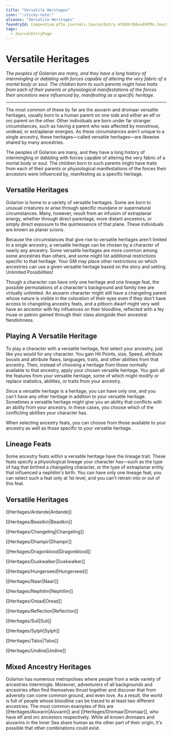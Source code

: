 ```yaml
---
title: "Versatile Heritages"
icon: ":sticky-note:"
aliases: "Versatile Heritages"
foundryId: Compendium.pf2e.journals.JournalEntry.45SK8rdbbxvEHfMn.JournalEntryPage.u6IGUd8Gtarj6h7K
tags:
  - JournalEntryPage
---
```


# Versatile Heritages
_The peoples of Golarion are many, and they have a long history of intermingling or dabbling with forces capable of altering the very fabric of a mortal body or soul. The children born to such parents might have traits from each of their parents or physiological manifestations of the forces their ancestors were influenced by, manifesting as a specific heritage._

* * *

The most common of these by far are the aiuvarin and dromaar versatile heritages, usually born to a human parent on one side and either an elf or orc parent on the other. Other individuals are born under far stranger circumstances, such as having a parent who was affected by monstrous, undead, or extraplanar energies. As these circumstances aren't unique to a single ancestry, these heritages—called versatile heritages—are likewise shared by many ancestries.

The peoples of Golarion are many, and they have a long history of intermingling or dabbling with forces capable of altering the very fabric of a mortal body or soul. The children born to such parents might have traits from each of their parents or physiological manifestations of the forces their ancestors were influenced by, manifesting as a specific heritage.

## Versatile Heritages

Golarion is home to a variety of versatile heritages. Some are born to unusual creatures or arise through specific mundane or supernatural circumstances. Many, however, result from an infusion of extraplanar energy, whether through direct parentage, more distant ancestors, or simply direct exposure to the quintessence of that plane. These individuals are known as planar scions.

Because the circumstances that give rise to versatile heritages aren't limited to a single ancestry, a versatile heritage can be chosen by a character of nearly any ancestry. Some versatile heritages are more common among some ancestries than others, and some might list additional restrictions specific to that heritage. Your GM may place other restrictions on which ancestries can use a given versatile heritage based on the story and setting. Unlimited Possibilities!

Though a character can have only one heritage and one lineage feat, the possible permutations of a character's background and family tree are virtually unlimited. An aiuvarin character might still have a changeling parent whose nature is visible in the coloration of their eyes even if they don't have access to changeling ancestry feats, and a pitborn dwarf might very well have an ancestor with fey influences on their bloodline, reflected with a fey muse or patron gained through their class alongside their ancestral fiendishness.

## Playing A Versatile Heritage

To play a character with a versatile heritage, first select your ancestry, just like you would for any character. You gain Hit Points, size, Speed, attribute boosts and attribute flaws, languages, traits, and other abilities from that ancestry. Then, instead of choosing a heritage from those normally available to that ancestry, apply your chosen versatile heritage. You gain all the features from your versatile heritage, some of which might modify or replace statistics, abilities, or traits from your ancestry.

Since a versatile heritage is a heritage, you can have only one, and you can't have any other heritage in addition to your versatile heritage. Sometimes a versatile heritage might give you an ability that conflicts with an ability from your ancestry. In these cases, you choose which of the conflicting abilities your character has.

When selecting ancestry feats, you can choose from those available to your ancestry as well as those specific to your versatile heritage.

## Lineage Feats

Some ancestry feats within a versatile heritage have the lineage trait. These feats specify a physiological lineage your character has—such as the type of hag that birthed a changeling character, or the type of extraplanar entity that influenced a nephilim's birth. You can have only one lineage feat; you can select such a feat only at 1st level, and you can't retrain into or out of this feat.

## Versatile Heritages

[[Heritages/Ardande|Ardande]]

[[Heritages/Beastkin|Beastkin]]

[[Heritages/Changeling|Changeling]]

[[Heritages/Dhampir|Dhampir]]

[[Heritages/Dragonblood|Dragonblood]]

[[Heritages/Duskwalker|Duskwalker]]

[[Heritages/Hungerseed|Hungerseed]]

[[Heritages/Naari|Naari]]

[[Heritages/Nephilim|Nephilim]]

[[Heritages/Oread|Oread]]

[[Heritages/Reflection|Reflection]]

[[Heritages/Suli|Suli]]

[[Heritages/Sylph|Sylph]]

[[Heritages/Talos|Talos]]

[[Heritages/Undine|Undine]]

## Mixed Ancestry Heritages

Golarion has numerous metropolises where people from a wide variety of ancestries intermingle. Moreover, adventurers of all backgrounds and ancestries often find themselves thrust together and discover that from adversity can come common ground, and even love. As a result, the world is full of people whose bloodline can be traced to at least two different ancestries. The most common examples of this are [[Heritages/Aiuvarin|Aiuvarin]] and [[Heritages/Dromaar|Dromaar]], who have elf and orc ancestors respectively. While all known dromaars and aiuvarins in the Inner Sea share human as the other part of their origin, it's possible that other combinations could exist.